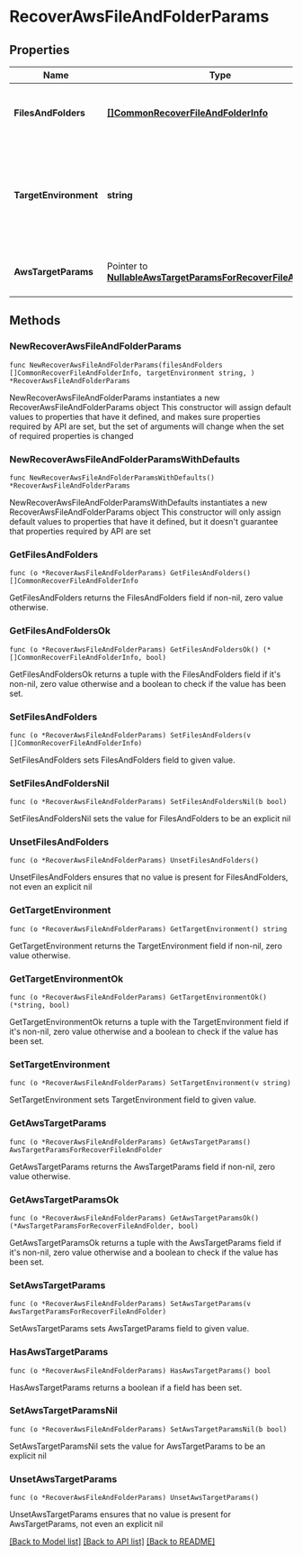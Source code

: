 # RecoverAwsFileAndFolderParams

## Properties

Name | Type | Description | Notes
------------ | ------------- | ------------- | -------------
**FilesAndFolders** | [**[]CommonRecoverFileAndFolderInfo**](CommonRecoverFileAndFolderInfo.md) | Specifies the info about the files and folders to be recovered. | 
**TargetEnvironment** | **string** | Specifies the environment of the recovery target. The corresponding params below must be filled out. | 
**AwsTargetParams** | Pointer to [**NullableAwsTargetParamsForRecoverFileAndFolder**](AwsTargetParamsForRecoverFileAndFolder.md) | Specifies the parameters to recover to an AWS target. | [optional] 

## Methods

### NewRecoverAwsFileAndFolderParams

`func NewRecoverAwsFileAndFolderParams(filesAndFolders []CommonRecoverFileAndFolderInfo, targetEnvironment string, ) *RecoverAwsFileAndFolderParams`

NewRecoverAwsFileAndFolderParams instantiates a new RecoverAwsFileAndFolderParams object
This constructor will assign default values to properties that have it defined,
and makes sure properties required by API are set, but the set of arguments
will change when the set of required properties is changed

### NewRecoverAwsFileAndFolderParamsWithDefaults

`func NewRecoverAwsFileAndFolderParamsWithDefaults() *RecoverAwsFileAndFolderParams`

NewRecoverAwsFileAndFolderParamsWithDefaults instantiates a new RecoverAwsFileAndFolderParams object
This constructor will only assign default values to properties that have it defined,
but it doesn't guarantee that properties required by API are set

### GetFilesAndFolders

`func (o *RecoverAwsFileAndFolderParams) GetFilesAndFolders() []CommonRecoverFileAndFolderInfo`

GetFilesAndFolders returns the FilesAndFolders field if non-nil, zero value otherwise.

### GetFilesAndFoldersOk

`func (o *RecoverAwsFileAndFolderParams) GetFilesAndFoldersOk() (*[]CommonRecoverFileAndFolderInfo, bool)`

GetFilesAndFoldersOk returns a tuple with the FilesAndFolders field if it's non-nil, zero value otherwise
and a boolean to check if the value has been set.

### SetFilesAndFolders

`func (o *RecoverAwsFileAndFolderParams) SetFilesAndFolders(v []CommonRecoverFileAndFolderInfo)`

SetFilesAndFolders sets FilesAndFolders field to given value.


### SetFilesAndFoldersNil

`func (o *RecoverAwsFileAndFolderParams) SetFilesAndFoldersNil(b bool)`

 SetFilesAndFoldersNil sets the value for FilesAndFolders to be an explicit nil

### UnsetFilesAndFolders
`func (o *RecoverAwsFileAndFolderParams) UnsetFilesAndFolders()`

UnsetFilesAndFolders ensures that no value is present for FilesAndFolders, not even an explicit nil
### GetTargetEnvironment

`func (o *RecoverAwsFileAndFolderParams) GetTargetEnvironment() string`

GetTargetEnvironment returns the TargetEnvironment field if non-nil, zero value otherwise.

### GetTargetEnvironmentOk

`func (o *RecoverAwsFileAndFolderParams) GetTargetEnvironmentOk() (*string, bool)`

GetTargetEnvironmentOk returns a tuple with the TargetEnvironment field if it's non-nil, zero value otherwise
and a boolean to check if the value has been set.

### SetTargetEnvironment

`func (o *RecoverAwsFileAndFolderParams) SetTargetEnvironment(v string)`

SetTargetEnvironment sets TargetEnvironment field to given value.


### GetAwsTargetParams

`func (o *RecoverAwsFileAndFolderParams) GetAwsTargetParams() AwsTargetParamsForRecoverFileAndFolder`

GetAwsTargetParams returns the AwsTargetParams field if non-nil, zero value otherwise.

### GetAwsTargetParamsOk

`func (o *RecoverAwsFileAndFolderParams) GetAwsTargetParamsOk() (*AwsTargetParamsForRecoverFileAndFolder, bool)`

GetAwsTargetParamsOk returns a tuple with the AwsTargetParams field if it's non-nil, zero value otherwise
and a boolean to check if the value has been set.

### SetAwsTargetParams

`func (o *RecoverAwsFileAndFolderParams) SetAwsTargetParams(v AwsTargetParamsForRecoverFileAndFolder)`

SetAwsTargetParams sets AwsTargetParams field to given value.

### HasAwsTargetParams

`func (o *RecoverAwsFileAndFolderParams) HasAwsTargetParams() bool`

HasAwsTargetParams returns a boolean if a field has been set.

### SetAwsTargetParamsNil

`func (o *RecoverAwsFileAndFolderParams) SetAwsTargetParamsNil(b bool)`

 SetAwsTargetParamsNil sets the value for AwsTargetParams to be an explicit nil

### UnsetAwsTargetParams
`func (o *RecoverAwsFileAndFolderParams) UnsetAwsTargetParams()`

UnsetAwsTargetParams ensures that no value is present for AwsTargetParams, not even an explicit nil

[[Back to Model list]](../README.md#documentation-for-models) [[Back to API list]](../README.md#documentation-for-api-endpoints) [[Back to README]](../README.md)


